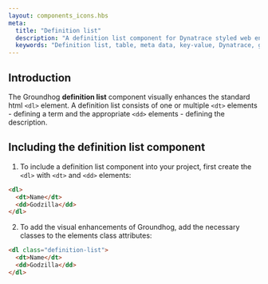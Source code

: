 ```yaml
---
layout: components_icons.hbs
meta:
  title: "Definition list"
  description: "A definition list component for Dynatrace styled web entities with css and markup examples."
  keywords: "Definition list, table, meta data, key-value, Dynatrace, groundhog, css component"
---
```


## Introduction
The Groundhog **definition list** component visually enhances the standard html `<dl>` element. A definition list consists of one or multiple `<dt>` elements - defining a term and the appropriate `<dd>` elements  - defining the description.

## Including the definition list component
1. To include a definition list component into your project, first create the `<dl>` with `<dt>` and `<dd>` elements:
```html
<dl>
  <dt>Name</dt>
  <dd>Godzilla</dd>
</dl>
```
2. To add the visual enhancements of Groundhog, add the necessary classes to the elements class attributes:
```html
<dl class="definition-list">
  <dt>Name</dt>
  <dd>Godzilla</dd>
</dl>
```
